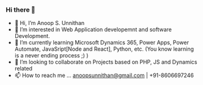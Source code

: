 ### Hi there 👋

- 👋 Hi, I’m Anoop S. Unnithan
- 👀 I’m interested in Web Application developemnt and software Development.
- 🌱 I’m currently learning Microsoft Dynamics 365, Power Apps, Power Automate, JavaSript[Node and React], Python, etc. (You know learning is a never ending process ;) )
- 💞️ I’m looking to collaborate on Projects based on PHP, JS and Dynamics related
- 📫 How to reach me ... anoopsunnithan@gmail.com | +91-8606697246

